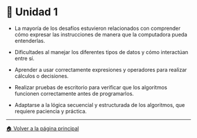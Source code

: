 # 🧠 Unidad 1

  - La mayoría de los desafíos estuvieron relacionados con comprender cómo expresar las instrucciones de manera que la computadora pueda entenderlas.

  - Dificultades al manejar los diferentes tipos de datos y cómo interactúan entre sí.

  - Aprender a usar correctamente expresiones y operadores para realizar cálculos o decisiones.

  - Realizar pruebas de escritorio para verificar que los algoritmos funcionen correctamente antes de programarlos.

  - Adaptarse a la lógica secuencial y estructurada de los algoritmos, que requiere paciencia y práctica.

---

[🏠 Volver a la página principal](https://github.com/eduardo2006soto-dot/Teoria-de-la-programacion/blob/main/inderx.md)
